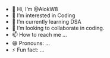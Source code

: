 - 👋 Hi, I’m @AlokW8
- 👀 I’m interested in Coding
- 🌱 I’m currently learning DSA 
- 💞️ I’m looking to collaborate in coding.
- 📫 How to reach me ...
- 😄 Pronouns: ...
- ⚡ Fun fact: ...

<!---
AlokW8/AlokW8 is a ✨ special ✨ repository because its `README.md` (this file) appears on your GitHub profile.
You can click the Preview link to take a look at your changes.
--->
